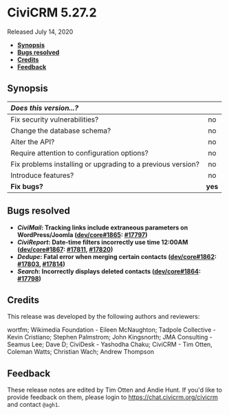# CiviCRM 5.27.2

Released July 14, 2020

- **[Synopsis](#synopsis)**
- **[Bugs resolved](#bugs)**
- **[Credits](#credits)**
- **[Feedback](#feedback)**

## <a name="synopsis"></a>Synopsis

| *Does this version...?*                                         |         |
|:--------------------------------------------------------------- |:-------:|
| Fix security vulnerabilities?                                   |   no    |
| Change the database schema?                                     |   no    |
| Alter the API?                                                  |   no    |
| Require attention to configuration options?                     |   no    |
| Fix problems installing or upgrading to a previous version?     |   no    |
| Introduce features?                                             |   no    |
| **Fix bugs?**                                                   | **yes** |

## <a name="bugs"></a>Bugs resolved

* **_CiviMail_: Tracking links include extraneous parameters on WordPress/Joomla
  ([dev/core#1865](https://lab.civicrm.org/dev/core/-/issues/1865):
  [#17797](https://github.com/civicrm/civicrm-core/pull/17797))**
* **_CiviReport_: Date-time filters incorrectly use time 12:00AM ([dev/core#1867](https://lab.civicrm.org/dev/core/-/issues/1867):
  [#17811](https://github.com/civicrm/civicrm-core/pull/17811),
  [#17820](https://github.com/civicrm/civicrm-core/pull/17820))**
* **_Dedupe_: Fatal error when merging certain contacts
  ([dev/core#1862](https://lab.civicrm.org/dev/core/-/issues/1862):
  [#17803](https://github.com/civicrm/civicrm-core/pull/17803),
  [#17814](https://github.com/civicrm/civicrm-core/pull/17814))**
* **_Search_: Incorrectly displays deleted contacts
  ([dev/core#1864](https://lab.civicrm.org/dev/core/-/issues/1864):
  [#17798](https://github.com/civicrm/civicrm-core/pull/17798))**

## <a name="credits"></a>Credits

<!-- X: TIP: In buildkit, the CLI command civicredits.php can help autocomplete contributor names with the typical formatting.  -->

This release was developed by the following authors and reviewers:

wortfm; Wikimedia Foundation - Eileen McNaughton; Tadpole Collective - Kevin
Cristiano; Stephen Palmstrom; John Kingsnorth; JMA Consulting - Seamus Lee;
Dave D; CiviDesk - Yashodha Chaku; CiviCRM - Tim Otten, Coleman Watts;
Christian Wach; Andrew Thompson

## <a name="feedback"></a>Feedback

These release notes are edited by Tim Otten and Andie Hunt.  If you'd like to
provide feedback on them, please login to https://chat.civicrm.org/civicrm and
contact `@agh1`.
